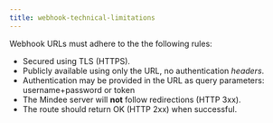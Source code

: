 ```yaml
---
title: webhook-technical-limitations
---
```


Webhook URLs must adhere to the the following rules:

* Secured using TLS (HTTPS).
* Publicly available using only the URL, no authentication _headers_.
* Authentication may be provided in the URL as query parameters: username+password or token
* The Mindee server will **not** follow redirections (HTTP 3xx).
* The route should return OK (HTTP 2xx) when successful.
